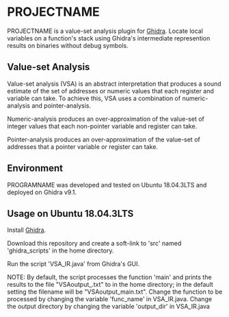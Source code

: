 # PROJECTNAME

PROJECTNAME is a value-set analysis plugin for [Ghidra][ghidra]. Locate local variables on a function's stack using Ghidra's intermediate represention results on binaries without debug symbols.
  
## Value-set Analysis

Value-set analysis (VSA) is an abstract interpretation that produces a sound estimate of the set of addresses or numeric values that each register and variable can take. To achieve this, VSA uses a combination of numeric-analysis and pointer-analysis.

Numeric-analysis produces an over-approximation of the value-set of integer values that each non-pointer variable and register can take.

Pointer-analysis produces an over-approximation of the value-set of addresses that a pointer variable or register can take.

## Environment

PROGRAMNAME was developed and tested on Ubuntu 18.04.3LTS and deployed on Ghidra v9.1.

## Usage on Ubuntu 18.04.3LTS

Install [Ghidra][ghidra].

Download this repository and create a soft-link to 'src' named 'ghidra_scripts' in the home directory.

Run the script 'VSA_IR.java' from Ghidra's GUI.

NOTE: By default, the script processes the function 'main' and prints the results to the file "VSAoutput_<function name>.txt" to in the home directory; in the default setting the filename will be "VSAoutput_main.txt". Change the function to be processed by changing the variable 'func_name' in VSA_IR.java. Change the output directory by changing the variable 'output_dir' in VSA_IR.java

[ghidra]: https://github.com/NationalSecurityAgency/ghidra
